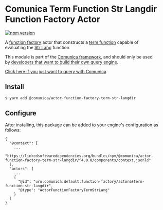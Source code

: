 # Comunica Term Function Str Langdir Function Factory Actor

[![npm version](https://badge.fury.io/js/%40comunica%2Factor-function-factory-term-function-str-langdir.svg)](https://www.npmjs.com/package/@comunica/actor-function-factory-term-str-langdir)

A [function factory](https://github.com/comunica/comunica/tree/master/packages/bus-function-factory) actor
that constructs a [term function](https://github.com/comunica/comunica/tree/master/packages/bus-function-factory/lib/ActorFunctionFactory.ts)
capable of evaluating the [Str Lang](https://www.w3.org/TR/sparql11-query/#func-strlangdir) function.

This module is part of the [Comunica framework](https://github.com/comunica/comunica),
and should only be used by [developers that want to build their own query engine](https://comunica.dev/docs/modify/).

[Click here if you just want to query with Comunica](https://comunica.dev/docs/query/).

## Install

```bash
$ yarn add @comunica/actor-function-factory-term-str-langdir
```

## Configure

After installing, this package can be added to your engine's configuration as follows:
```text
{
  "@context": [
    ...
    "https://linkedsoftwaredependencies.org/bundles/npm/@comunica/actor-function-factory-term-str-langdir/^4.0.0/components/context.jsonld"
  ],
  "actors": [
    ...
    {
      "@id": "urn:comunica:default:function-factory/actors#term-function-str-langdir",
      "@type": "ActorFunctionFactoryTermStrLang"
    }
  ]
}
```
